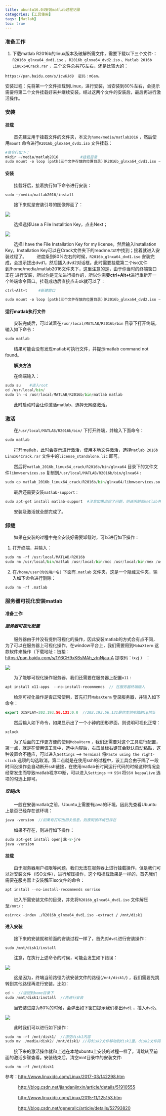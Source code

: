 ```yaml
---
title: ubuntu16.04安装matlab过程记录
categories: [工具使用]
tags: [Matlab]
toc: true
---
```


### 准备工作

1. 下载matlab R2016b的linux版本及破解所需文件，需要下载以下三个文件·：`R2016b_glnxa64_dvd1.iso` 、`R2016b_glnxa64_dvd2.iso` 、`Matlab 2016b Linux64Crack.rar` ，三个文件总共7G左右，还是比较大的：

```
https://pan.baidu.com/s/1cwKJd8  密码：m6an。
```

安装过程：先将第一个文件挂载到Linux，进行安装，当安装到80%左右，会提示需要将第二个文件挂载好来并继续安装。经过这两个文件的安装后，最后再进行激活操作。

<!--more-->

### 安装

#### 挂载

　　首先建立用于挂载文件的文件夹，本文为`home/media/matlab2016` ，然后使用`mount` 命令进行`R2016b_glnxa64_dvd1.iso` 文件挂载：

```python
#命令行如下：
mkdir ~/media/matlab2016          #挂载目录
sudo mount -o loop [path(三个文件存放的位置目录)]R2016b_glnxa64_dvd1.iso ~/media/matlab2016
```

#### 安装

　　挂载好后，接着执行如下命令进行安装：

```python
sudo ~/media/matlab2016/install
```

　　接下来就是安装引导的图像界面了：

![](https://hexo-blog-1258021165.cos.ap-guangzhou.myqcloud.com/ubuntu16.04%E5%AE%89%E8%A3%85matlab%E8%BF%87%E7%A8%8B%E8%AE%B0%E5%BD%95/01.png?center)

　　选择选择Use a File Installtion Key，点击Next；

![](https://hexo-blog-1258021165.cos.ap-guangzhou.myqcloud.com/ubuntu16.04%E5%AE%89%E8%A3%85matlab%E8%BF%87%E7%A8%8B%E8%AE%B0%E5%BD%95/02.png)

　　选择I have the File Installation Key for my license，然后输入Installation Key，Installation Key可以在Crack文件夹下的readme.txt中找到；接着就进入安装过程了。
　　进度条到80%左右的时候，`R2016b_glnxa64_dvd1.iso` 安装完成，会提示拔出dvd1，然后插入dvd2对话框，此时需要挂载第二个iso文件到/home/media/matlab2016文件夹下，这里注意的是，由于你当时的终端窗口正在 进行安装，所以你是无法进行操作的，所以你需要**ctrl+Alt+t**进行重新开一个终端命令窗口。挂载成功后直接点击ok就可以了：

```python
ctrl+Alt+t     #新建窗口

sudo mount -o loop [path(三个文件存放的位置目录)]R2016b_glnxa64_dvd2.iso ~/media/matlab2016
```

#### 运行matlab执行文件

　　安装完成后，可以试着在`/usr/local/MATLAB/R2016b/bin`  目录下打开终端，输入如下命令：

```python
sudo matlab
```

　　结果可能会没有发现matlab可执行文件，并提示matlab command not found。

　　**解决方法** 

 　　在终端输入：

```python
sudo su    #进入root
cd /usr/local/bin/
sudo ln -s /usr/local/MATLAB/R2016b/bin/matlab matlab
```

　　此时启动时会让你激活matlab，选择无网络激活。

### 激活

　　在`/usr/local/MATLAB/R2016b/bin/` 下打开终端，并输入下面命令：

```python
sudo matlab
```

　　打开matlab，此时会提示进行激活，使用本地文件激活，选择`Matlab 2016b Linux64Crack.rar` 文件中的`license_standalone.lic` 即可。

　　然后将`matlab_2016b_linux64_crack/R2016b/bin/glnxa64` 目录下的文件文件`libmwservices.so` 复制到`/usr/local/MATLAB/R2016b/bin/glnxa64` :

```python
sudo cp matlab_2016b_linux64_crack/R2016b/bin/glnxa64/libmwservices.so /usr/local/MATLAB/R2016b/bin/glnxa64
```

　　最后还需要安装`matlab-support` :

```python
sudo apt-get install matlab-support  #注意如果出现了问题，则说明前面matlab并没有完全安装好，可以卸载了重新安装
```

　　安装及激活就全部完成了。

### 卸载

　　如果在安装的过程中完全安装好需要卸载时，可以进行如下操作：

1. 打开终端，并输入：

```python
sudo rm -rf /usr/local/MATLAB/R2016b
sudo rm /usr/local/bin/matlab /usr/local/bin/mcc /usr/local/bin/mex /usr/local/bin/mbuild #仅供参考，这些文件可能不存在
```

2. 在`/home/user(你的用户名)` 下面有`.matlab` 文件夹，这是一个隐藏文件夹，输入如下命令进行删除：

```python
sudo rm -rf .matlab
```

### 服务器可视化安装matlab

#### 准备工作

##### 服务器可视化配置

　　服务器由于并没有提供可视化的操作，因此安装matlab的方式会有点不同，为了可以在服务器上可视化操作，在window平台上，我们需要用到`MobaXterm` 这款软件来操作（下载地址：链接：https://pan.baidu.com/s/1Y6CH9xK6sMAh_vtnNjau-A  提取码：ixzj ） ：

![](https://hexo-blog-1258021165.cos.ap-guangzhou.myqcloud.com/ubuntu16.04%E5%AE%89%E8%A3%85matlab%E8%BF%87%E7%A8%8B%E8%AE%B0%E5%BD%95/03.png)

　　为了能够可视化操作服务器，我们还需要在服务器上配置`x11` :

```c++
apt install x11-apps  --no-install-recommends  // 在服务器终端输入
```

　　检测可视化操作是否正常使用，首先打开`MobaXterm` 登录服务器，并输入如下命令：

```c++
export DISPLAY=202.193.56.131:0.0  //202.193.56.131是你本地电脑的ip地址
```

　　然后输入如下命令，如果显示出了一个小钟的图形界面，则说明可视化正常：

```
xclock
```

　　为了后面的工作更方便的使用`MobaXterm` ，我们还需要对这个工具进行配置，第一点，就是在使用该工具中，选中内容后，右击鼠标右键其会默认自动粘贴，这种设置会不适应，可以进入`Settings`  ——>  `Terminal` 将`Paste using the right-click` 选项的勾选取消。第二点就是在使用ssh的过程中，该工具会由于隔了一段时间没操作会自动断开ssh链接，在使用matlab长时间运行代码的时候这种情况会经常发生而导致matlab程序中断，可以进入`Settings`  ——>  `SSH` 将`SSH keppalive` 选项的勾选上即可。

##### 安装jdk

　　一般在安装matlab之前，Ubuntu上需要有java的环境，因此先查看Ubuntu上是否已经存在该环境：

```c++
java -version  //如果有打印出相关信息，则表明该环境已存在
```

　　如果不存在，则进行如下操作：

```c++
sudo apt-get install openjdk-8-jre
java -version
```

#### 挂载

　　由于服务器用户权限等问题，我们无法在服务器上进行挂载操作，但是我们可以对安装文件（ISO文件），进行解压操作，这个和挂载效果是一样的，首先我们需要在服务器上安装解压iso文件的命令：

```python
apt install --no-install-recommends xorriso
```

　　进入所需安装文件的目录，并先将`R2016b_glnxa64_dvd1.iso` 文件解压至`/mnt/` :

```
osirrox -indev ./R2016b_glnxa64_dvd1.iso -extract / /mnt/disk1
```

#### 进入安装

　　接下来的安装就和前面的安装过程一样了，首先对`dvd1`进行安装操作：

```
sudo /mnt/disk1/install
```

　　注意，在执行上述命令的时候，可能会发生如下错误：

![](https://hexo-blog-1258021165.cos.ap-guangzhou.myqcloud.com/ubuntu16.04%E5%AE%89%E8%A3%85matlab%E8%BF%87%E7%A8%8B%E8%AE%B0%E5%BD%95/04.png)

　　这是因为，终端当前路径为该安装文件的路径(`/mnt/disk1/`) ，我们需要先跳转到其他路径再进行安装，比如：

```c++
cd ~  //返回到home目录下
sudo /mnt/disk1/install  //再进行安装
```

　　当安装进度为80%的时候，会弹出如下窗口提示我们移出`dvd1` ，插入`dvd2`。

![](https://hexo-blog-1258021165.cos.ap-guangzhou.myqcloud.com/ubuntu16.04%E5%AE%89%E8%A3%85matlab%E8%BF%87%E7%A8%8B%E8%AE%B0%E5%BD%95/05.png)

　　此时我们可以进行如下操作：

```c++
sudo rm -rf /mnt/disk1/  //清空disk1内容
sudo mv ./media/disk2/ /mnt/disk1/ //将disk2文件移动到disk1里，disk2文件同样通过解压dvd2获得
```

　　接下来的激活操作就和上述在本地ubuntu上安装的过程一样了，请跳转至前面的激活步骤查看。安装结束后，清空mnt目录中的安装文件:

```
sudo rm -rf /mnt/disk1
```



参考：http://www.linuxidc.com/Linux/2017-03/142298.htm

　　　http://blog.csdn.net/jiandanjinxin/article/details/51910555

　　　http://www.linuxidc.com/Linux/2015-11/125153.htm

　　　http://blog.csdn.net/generallc/article/details/52793820

